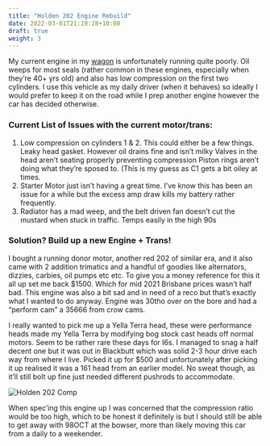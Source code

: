 ```yaml
---
title: "Holden 202 Engine Rebuild"
date: 2022-03-01T21:19:28+10:00
draft: true
weight: 3
---
```


My current engine in my [wagon](/my-holden-hz-wagon) is unfortunately running quite poorly. Oil weeps for most seals (rather common in these engines, especially when they’re 40+ yrs old) and also has low compression on the first two cylinders. I use this vehicle as my daily driver (when it behaves) so ideally I would prefer to keep it on the road while I prep another engine however the car has decided otherwise.

### Current List of Issues with the current motor/trans:

1. Low compression on cylinders 1 & 2. This could either be a few things.
Leaky head gasket. However oil drains fine and isn’t milky
Valves in the head aren’t seating properly preventing compression
Piston rings aren’t doing what they’re sposed to. (This is my guess as C1 gets a bit oiley at times.
2. Starter Motor just isn’t having a great time. I’ve know this has been an issue for a while but the excess amp draw kills my battery rather frequently.
3. Radiator has a mad weep, and the belt driven fan doesn’t cut the mustard when stuck in traffic. Temps easily in the high 90s

### Solution? Build up a new Engine + Trans!
I bought a running donor motor, another red 202 of similar era, and it also came with 2 addition trimatics and a handful of goodies like alternators, dizzies, carbies, oil pumps etc etc. To give you a money reference for this it all up set me back $1500. Which for mid 2021 Brisbane prices wasn’t half bad. This engine was also a bit sad and in need of a reco but that’s exactly what I wanted to do anyway. Engine was 30tho over on the bore and had a “perform cam” a 35666 from crow cams.

I really wanted to pick me up a Yella Terra head, these were performance heads made my Yella Terra by modifying bog stock cast heads off normal motors. Seem to be rather rare these days for I6s. I managed to snag a half decent one but it was out in Blackbutt which was solid 2-3 hour drive each way from where I live. Picked it up for $500 and unfortunately after picking it up realised it was a 161 head from an earlier model. No sweat though, as it’ll still bolt up fine just needed different pushrods to accommodate.

![Holden 202 Comp](/img/202-compression-ratio.png 'Comp Ratio Calculator')
<!---- <img align="left" padding=3px src="/img/202-compression-ratio.png" height="150px"> --->
When spec’ing this engine up I was concerned that the compression ratio would be too high, which to be honest it definitely is but I should still be able to get away with 98OCT at the bowser, more than likely moving this car from a daily to a weekender.

